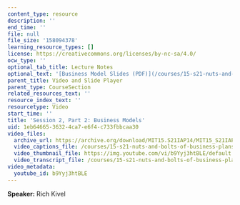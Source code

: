```yaml
---
content_type: resource
description: ''
end_time: ''
file: null
file_size: '158094378'
learning_resource_types: []
license: https://creativecommons.org/licenses/by-nc-sa/4.0/
ocw_type: ''
optional_tab_title: Lecture Notes
optional_text: '[Business Model Slides (PDF)](/courses/15-s21-nuts-and-bolts-of-business-plans-january-iap-2014/resources/mit15_s21iap14_session2-2)'
parent_title: Video and Slide Player
parent_type: CourseSection
related_resources_text: ''
resource_index_text: ''
resourcetype: Video
start_time: ''
title: 'Session 2, Part 2: Business Models'
uid: 1eb64665-3632-4ca7-e6f4-c733fbbcaa30
video_files:
  archive_url: https://archive.org/download/MIT15.S21IAP14/MIT15_S21IAP14_S2P2_300k.mp4
  video_captions_file: /courses/15-s21-nuts-and-bolts-of-business-plans-january-iap-2014/d3eae6b9b26c55ecb5fb6261b0ddf557_b9Yyj3htBLE.vtt
  video_thumbnail_file: https://img.youtube.com/vi/b9Yyj3htBLE/default.jpg
  video_transcript_file: /courses/15-s21-nuts-and-bolts-of-business-plans-january-iap-2014/54e6ba8fd276c1ca1a7ca876a4f27d9a_b9Yyj3htBLE.pdf
video_metadata:
  youtube_id: b9Yyj3htBLE
---
```


**Speaker:** Rich Kivel

